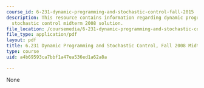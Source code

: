 ```yaml
---
course_id: 6-231-dynamic-programming-and-stochastic-control-fall-2015
description: This resource contains information regarding dynamic programming and
  stochastic control midterm 2008 solution.
file_location: /coursemedia/6-231-dynamic-programming-and-stochastic-control-fall-2015/a4b69593ca7bbf1a47ea536ed1a62a8a_MIT6_231F15_mid_2008_sol.pdf
file_type: application/pdf
layout: pdf
title: 6.231 Dynamic Programming and Stochastic Control, Fall 2008 Midterm and Solutions
type: course
uid: a4b69593ca7bbf1a47ea536ed1a62a8a

---
```

None